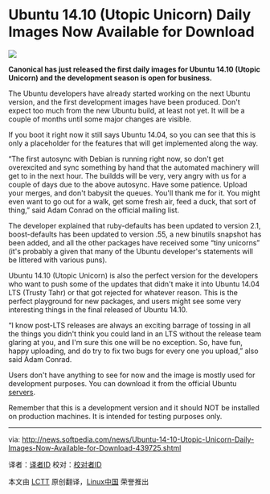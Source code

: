 Ubuntu 14.10 (Utopic Unicorn) Daily Images Now Available for Download
================================================================================
![](http://i1-news.softpedia-static.com/images/news2/Ubuntu-14-10-Utopic-Unicorn-Daily-Images-Now-Available-for-Download-439725-2.jpg)

**Canonical has just released the first daily images for Ubuntu 14.10 (Utopic Unicorn) and the development season is open for business.**

The Ubuntu developers have already started working on the next Ubuntu version, and the first development images have been produced. Don't expect too much from the new Ubuntu build, at least not yet. It will be a couple of months until some major changes are visible.

If you boot it right now it still says Ubuntu 14.04, so you can see that this is only a placeholder for the features that will get implemented along the way.

“The first autosync with Debian is running right now, so don't get overexcited and sync something by hand that the automated machinery will get to in the next hour. The buildds will be very, very angry with us for a couple of days due to the above autosync. Have some patience. Upload your merges, and don't babysit the queues. You'll thank me for it. You might even want to go out for a walk, get some fresh air, feed a duck, that sort of thing,” said Adam Conrad on the official mailing list.

The developer explained that ruby-defaults has been updated to version 2.1, boost-defaults has been updated to version .55, a new binutils snapshot has been added, and all the other packages have received some “tiny unicorns” (it's probably a given that many of the Ubuntu developer's statements will be littered with various puns).

Ubuntu 14.10 (Utopic Unicorn) is also the perfect version for the developers who want to push some of the updates that didn't make it into Ubuntu 14.04 LTS (Trusty Tahr) or that got rejected for whatever reason. This is the perfect playground for new packages, and users might see some very interesting things in the final released of Ubuntu 14.10.

“I know post-LTS releases are always an exciting barrage of tossing in all the things you didn't think you could land in an LTS without the release team glaring at you, and I'm sure this one will be no exception. So, have fun, happy uploading, and do try to fix two bugs for every one you upload,” also said Adam Conrad.

Users don't have anything to see for now and the image is mostly used for development purposes. You can download it from the official Ubuntu [servers][1].

Remember that this is a development version and it should NOT be installed on production machines. It is intended for testing purposes only.

--------------------------------------------------------------------------------

via: http://news.softpedia.com/news/Ubuntu-14-10-Utopic-Unicorn-Daily-Images-Now-Available-for-Download-439725.shtml

译者：[译者ID](https://github.com/译者ID) 校对：[校对者ID](https://github.com/校对者ID)

本文由 [LCTT](https://github.com/LCTT/TranslateProject) 原创翻译，[Linux中国](http://linux.cn/) 荣誉推出

[1]:http://cdimage.ubuntu.com/daily-live/current/